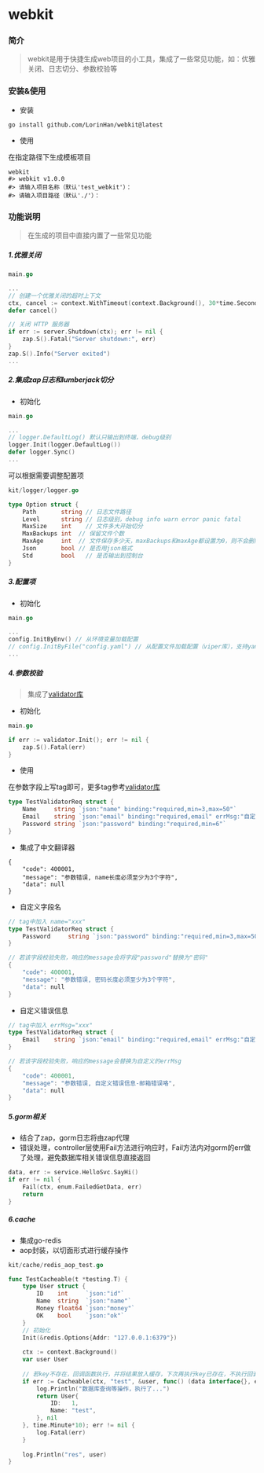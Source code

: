 # webkit

### 简介

> webkit是用于快捷生成web项目的小工具，集成了一些常见功能，如：优雅关闭、日志切分、参数校验等

### 安装&使用

- 安装

```shell
go install github.com/LorinHan/webkit@latest
```

- 使用

在指定路径下生成模板项目

```shell
webkit
#> webkit v1.0.0
#> 请输入项目名称（默认'test_webkit'）：
#> 请输入项目路径（默认'./'）：
```

### 功能说明

> 在生成的项目中直接内置了一些常见功能

##### 1.优雅关闭

```go
main.go

...
// 创建一个优雅关闭的超时上下文
ctx, cancel := context.WithTimeout(context.Background(), 30*time.Second)
defer cancel()

// 关闭 HTTP 服务器
if err := server.Shutdown(ctx); err != nil {
    zap.S().Fatal("Server shutdown:", err)
}
zap.S().Info("Server exited")
...
```

##### 2.集成zap日志和lumberjack切分

- 初始化

```go
main.go

...
// logger.DefaultLog() 默认只输出到终端，debug级别
logger.Init(logger.DefaultLog())
defer logger.Sync()
...
```

可以根据需要调整配置项

```go
kit/logger/logger.go

type Option struct {
    Path       string // 日志文件路径
    Level      string // 日志级别，debug info warn error panic fatal
    MaxSize    int    // 文件多大开始切分
    MaxBackups int  // 保留文件个数
    MaxAge     int  // 文件保存多少天，maxBackups和maxAge都设置为0，则不会删除任何日志文件，全部保留
    Json       bool // 是否用json格式
    Std        bool   // 是否输出到控制台
}
```

##### 3.配置项

- 初始化

```go
main.go

...
config.InitByEnv() // 从环境变量加载配置
// config.InitByFile("config.yaml") // 从配置文件加载配置（viper库），支持yaml、json、toml等多种格式
...

```

##### 4.参数校验

> 集成了[validator库](https://github.com/go-playground/validator)

- 初始化

```go
main.go

if err := validator.Init(); err != nil {
    zap.S().Fatal(err)
}
```

- 使用

在参数字段上写tag即可，更多tag参考[validator库](https://github.com/go-playground/validator)

```go
type TestValidatorReq struct {
    Name     string `json:"name" binding:"required,min=3,max=50"`
    Email    string `json:"email" binding:"required,email" errMsg:"自定义错误信息:邮箱错误咯"`
    Password string `json:"password" binding:"required,min=6"`
}
```

- 集成了中文翻译器

```
{
    "code": 400001,
    "message": "参数错误, name长度必须至少为3个字符",
    "data": null
}
```

- 自定义字段名

```go
// tag中加入 name="xxx"
type TestValidatorReq struct {
    Password     string `json:"password" binding:"required,min=3,max=50" name="密码"`
}

// 若该字段校验失败，响应的message会将字段"password"替换为"密码"
{
    "code": 400001,
    "message": "参数错误, 密码长度必须至少为3个字符",
    "data": null
}
```

- 自定义错误信息

```go
// tag中加入 errMsg="xxx"
type TestValidatorReq struct {
    Email    string `json:"email" binding:"required,email" errMsg:"自定义错误信息-邮箱错误咯"`
}

// 若该字段校验失败，响应的message会替换为自定义的errMsg
{
    "code": 400001,
    "message": "参数错误, 自定义错误信息-邮箱错误咯",
    "data": null
}
```

##### 5.gorm相关
- 结合了zap，gorm日志将由zap代理
- 错误处理，controller层使用Fail方法进行响应时，Fail方法内对gorm的err做了处理，避免数据库相关错误信息直接返回
```go
data, err := service.HelloSvc.SayHi()
if err != nil {
    Fail(ctx, enum.FailedGetData, err)
    return
}
```

##### 6.cache
- 集成go-redis
- aop封装，以切面形式进行缓存操作
```go
kit/cache/redis_aop_test.go

func TestCacheable(t *testing.T) {
    type User struct {
        ID    int     `json:"id"`
        Name  string  `json:"name"`
        Money float64 `json:"money"`
        OK    bool    `json:"ok"`
    }
    // 初始化
    Init(&redis.Options{Addr: "127.0.0.1:6379"})
    
    ctx := context.Background()
    var user User
    
    // 若key不存在，回调函数执行，并将结果放入缓存，下次再执行key已存在，不执行回调，而是将数据映射到user指针
    if err := Cacheable(ctx, "test", &user, func() (data interface{}, err error) {
        log.Println("数据库查询等操作，执行了...")
        return User{
            ID:   1,
            Name: "test",
        }, nil
    }, time.Minute*10); err != nil {
        log.Fatal(err)
    }
    
    log.Println("res", user)
}
```